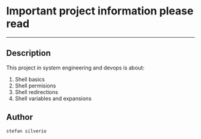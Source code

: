 # Important project information please read
---

## Description

This project in system engineering and devops is about:

1. Shell basics 
2. Shell permisions
3. Shell redirections
4. Shell variables and expansions 

## Author
`stefan silverio`
